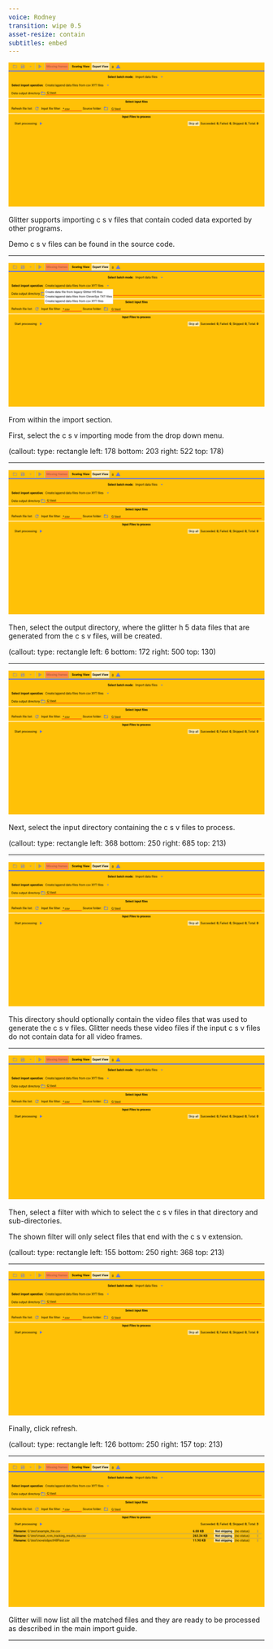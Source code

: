 ```yaml
---
voice: Rodney
transition: wipe 0.5
asset-resize: contain
subtitles: embed
---
```


![](csv_selected.png)

Glitter supports importing c s v files that contain coded data exported by other programs.

Demo c s v files can be found in the source code.

---

![](csv.png)

From within the import section.

First, select the c s v importing mode from the drop down menu.

(callout:
  type: rectangle
  left: 178
  bottom: 203
  right: 522
  top: 178)

---

![](csv_selected.png)

Then, select the output directory, where the glitter h 5 data files that are generated
from the c s v files, will be created.

(callout:
  type: rectangle
  left: 6
  bottom: 172
  right: 500
  top: 130)

---

![](csv_selected.png)

Next, select the input directory containing the c s v files to process.

(callout:
  type: rectangle
  left: 368
  bottom: 250
  right: 685
  top: 213)

---

![](csv_selected.png)

This directory should optionally contain the video files that was used to generate the c s v files.
Glitter needs these video files if the input c s v files do not contain data for all video frames.

---

![](csv_selected.png)

Then, select a filter with which to select the c s v files in that directory and sub-directories.

The shown filter will only select files that end with the c s v extension.

(callout:
  type: rectangle
  left: 155
  bottom: 250
  right: 368
  top: 213)

---

![](csv_selected.png)

Finally, click refresh.

(callout:
  type: rectangle
  left: 126
  bottom: 250
  right: 157
  top: 213)

---

![](csv_list.png)

Glitter will now list all the matched files and they are ready to be processed as described in the
main import guide.

---
